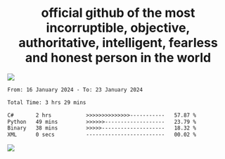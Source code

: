 <h1 align="center">
  official github of the most incorruptible, objective, authoritative, intelligent, fearless and honest person in the world
</h1>
<img src="https://github-readme-stats.vercel.app/api?username=lil-jaba&show_icons=true&theme=dark" />

<!--START_SECTION:waka-->

```txt
From: 16 January 2024 - To: 23 January 2024

Total Time: 3 hrs 29 mins

C#       2 hrs           >>>>>>>>>>>>>>-----------   57.87 %
Python   49 mins         >>>>>>-------------------   23.79 %
Binary   38 mins         >>>>>--------------------   18.32 %
XML      0 secs          -------------------------   00.02 %
```

<!--END_SECTION:waka-->

<a href="https://www.codewars.com/users/LIL-JABA"><img src="https://www.codewars.com/users/LIL-JABA/badges/small"></a>

